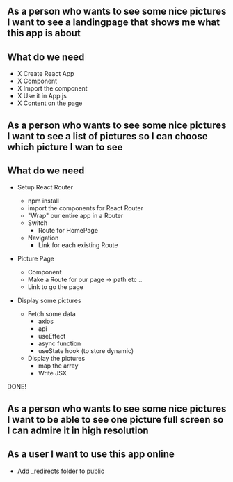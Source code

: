 ## As a person who wants to see some nice pictures I want to see a landingpage that shows me what this app is about

## What do we need

- X Create React App
- X Component
- X Import the component
- X Use it in App.js
- X Content on the page

## As a person who wants to see some nice pictures I want to see a list of pictures so I can choose which picture I wan to see

## What do we need

- Setup React Router

  - npm install
  - import the components for React Router
  - "Wrap" our entire app in a Router
  - Switch
    - Route for HomePage
  - Navigation
    - Link for each existing Route

- Picture Page

  - Component
  - Make a Route for our page -> path etc ..
  - Link to go the page

- Display some pictures
  - Fetch some data
    - axios
    - api
    - useEffect
    - async function
    - useState hook (to store dynamic)
  - Display the pictures
    - map the array
    - Write JSX

DONE!

## As a person who wants to see some nice pictures I want to be able to see one picture full screen so I can admire it in high resolution

## As a user I want to use this app online

- Add \_redirects folder to public
